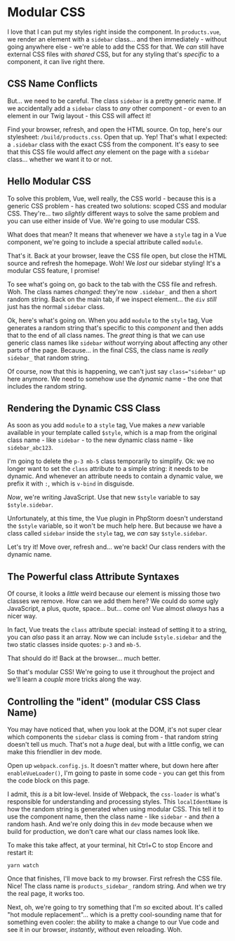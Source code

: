 # Modular CSS

I love that I can put my styles right inside the component. In `products.vue`,
we render an element with a `sidebar` class... and then immediately - without going
anywhere else - we're able to add the CSS for that. We *can* still have external
CSS files with *shared* CSS, but for any styling that's *specific* to a component,
it can live right there.

## CSS Name Conflicts

But... we need to be careful. The class `sidebar` is a pretty generic name. If we
accidentally add a `sidebar` class to *any* other component - or even to an element
in our Twig layout - this CSS will affect it!

Find your browser, refresh, and open the HTML source. On top, here's our stylesheet:
`/build/products.css`. Open that up. Yep! That's what I expected: a `.sidebar` class
with the exact CSS from the component. It's easy to see that this CSS file would
affect *any* element on the page with a `sidebar` class... whether we want it to
or not.

## Hello Modular CSS

To solve this problem, Vue, well really, the CSS world - because this is a generic
CSS problem - has created two solutions: scoped CSS and modular CSS. They're...
two *slightly* different ways to solve the same problem and you can use either
inside of Vue. We're going to use modular CSS.

What does that mean? It means that whenever we have a `style` tag in a Vue component,
we're going to include a special attribute called `module`.

That's it. Back at your browser, leave the CSS file open, but close the HTML source
and refresh the homepage. Woh! We *lost* our sidebar styling! It's a modular CSS
feature, I promise!

To see what's going on, go back to the tab with the CSS file and refresh. Woh.
The class names *changed*: they're now `.sidebar_` and then a short random string.
Back on the main tab, if we inspect element... the `div` *still* just has the normal
`sidebar` class.

Ok, here's what's going on. When you add `module` to the `style` tag, Vue generates
a random string that's specific to this *component* and then adds that to the end
of all class names. The *great* thing is that we can use generic class names like
`sidebar` *without* worrying about affecting any other parts of the page. Because...
in the final CSS, the class name is *really* `sidebar_` that random string.

Of course, now that this is happening, we can't just say `class="sidebar"` up
here anymore. We need to somehow use the *dynamic* name - the one that includes
the random string.

## Rendering the Dynamic CSS Class

As soon as you add `module` to a `style` tag, Vue makes a *new* variable available
in your template called `$style`, which is a map from the original class name -
like `sidebar` - to the new dynamic class name - like `sidebar_abc123`.

I'm going to delete the `p-3 mb-5` class temporarily to simplify. Ok: we no longer
want to set the `class` attribute to a simple string: it needs to be dynamic. And
whenever an attribute needs to contain a dynamic value, we prefix it with `:`,
which is `v-bind` in disguisde.

*Now*, we're writing JavaScript. Use that new `$style` variable to say
`$style.sidebar`.

Unfortunately, at this time, the Vue plugin in PhpStorm doesn't understand the
`$style` variable, so it won't be much help here. But because we have a class
called `sidebar` inside the `style` tag, we *can* say `$style.sidebar`.

Let's try it! Move over, refresh and... we're back! Our class renders with the
dynamic name.

## The Powerful class Attribute Syntaxes

Of course, it looks a *little* weird because our element is missing those two
classes we remove. How can we add them here? We could do some ugly JavaScript,
a plus, quote, space... but... come on! Vue almost *always* has a nicer way.

In fact, Vue treats the `class` attribute special: instead of setting it to a string,
you can *also* pass it an array. Now we can include `$style.sidebar` and the two
static classes inside quotes: `p-3` and `mb-5`.

That should do it! Back at the browser... much better.

So that's modular CSS! We're going to use it throughout the project and we'll learn
a *couple* more tricks along the way.

## Controlling the "ident" (modular CSS Class Name)

You may have noticed that, when you look at the DOM, it's not super clear which
components the `sidebar` class is coming from - that random string doesn't tell
us much. That's not a *huge* deal, but with a little config, we can make this
friendlier in dev mode.

Open up `webpack.config.js`. It doesn't matter where, but down here after
`enableVueLoader()`, I'm going to paste in some code - you can get this from the
code block on this page.

I admit, this *is* a bit low-level. Inside of Webpack, the `css-loader` is what's
responsible for understanding and processing styles. This `localIdentName` is
how the random string is generated when using modular CSS. This tell it to use
the component name, then the class name - like `sidebar` - and *then* a random
hash. And we're only doing this in `dev` mode because when we build for production,
we don't care what our class names look like.

To make this take affect, at your terminal, hit Ctrl+C to stop Encore and restart
it:

```terminal-silent
yarn watch
```

Once that finishes, I'll move back to my browser. First refresh the CSS file. Nice!
The class name is `products_sidebar_` random string. And when we try the real page,
it works too.

Next, oh, we're going to try something that I'm *so* excited about. It's called
"hot module replacement"... which is a pretty cool-sounding name that for something
even cooler: the ability to make a change to our Vue code and see it in our browser,
*instantly*, without even reloading. Woh.
